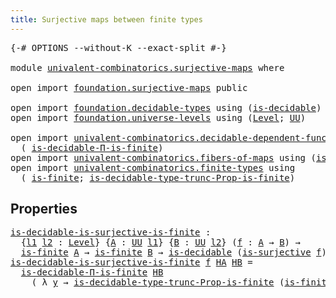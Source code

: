 ```yaml
---
title: Surjective maps between finite types
---
```


<pre class="Agda"><a id="62" class="Symbol">{-#</a> <a id="66" class="Keyword">OPTIONS</a> <a id="74" class="Pragma">--without-K</a> <a id="86" class="Pragma">--exact-split</a> <a id="100" class="Symbol">#-}</a>

<a id="105" class="Keyword">module</a> <a id="112" href="univalent-combinatorics.surjective-maps.html" class="Module">univalent-combinatorics.surjective-maps</a> <a id="152" class="Keyword">where</a>

<a id="159" class="Keyword">open</a> <a id="164" class="Keyword">import</a> <a id="171" href="foundation.surjective-maps.html" class="Module">foundation.surjective-maps</a> <a id="198" class="Keyword">public</a>

<a id="206" class="Keyword">open</a> <a id="211" class="Keyword">import</a> <a id="218" href="foundation.decidable-types.html" class="Module">foundation.decidable-types</a> <a id="245" class="Keyword">using</a> <a id="251" class="Symbol">(</a><a id="252" href="foundation.decidable-types.html#1905" class="Function">is-decidable</a><a id="264" class="Symbol">)</a>
<a id="266" class="Keyword">open</a> <a id="271" class="Keyword">import</a> <a id="278" href="foundation.universe-levels.html" class="Module">foundation.universe-levels</a> <a id="305" class="Keyword">using</a> <a id="311" class="Symbol">(</a><a id="312" href="Agda.Primitive.html#597" class="Postulate">Level</a><a id="317" class="Symbol">;</a> <a id="319" href="foundation-core.universe-levels.html#222" class="Primitive">UU</a><a id="321" class="Symbol">)</a>

<a id="324" class="Keyword">open</a> <a id="329" class="Keyword">import</a> <a id="336" href="univalent-combinatorics.decidable-dependent-function-types.html" class="Module">univalent-combinatorics.decidable-dependent-function-types</a> <a id="395" class="Keyword">using</a>
  <a id="403" class="Symbol">(</a> <a id="405" href="univalent-combinatorics.decidable-dependent-function-types.html#2049" class="Function">is-decidable-Π-is-finite</a><a id="429" class="Symbol">)</a>
<a id="431" class="Keyword">open</a> <a id="436" class="Keyword">import</a> <a id="443" href="univalent-combinatorics.fibers-of-maps.html" class="Module">univalent-combinatorics.fibers-of-maps</a> <a id="482" class="Keyword">using</a> <a id="488" class="Symbol">(</a><a id="489" href="univalent-combinatorics.fibers-of-maps.html#2966" class="Function">is-finite-fib</a><a id="502" class="Symbol">)</a>
<a id="504" class="Keyword">open</a> <a id="509" class="Keyword">import</a> <a id="516" href="univalent-combinatorics.finite-types.html" class="Module">univalent-combinatorics.finite-types</a> <a id="553" class="Keyword">using</a>
  <a id="561" class="Symbol">(</a> <a id="563" href="univalent-combinatorics.finite-types.html#4064" class="Function">is-finite</a><a id="572" class="Symbol">;</a> <a id="574" href="univalent-combinatorics.finite-types.html#17683" class="Function">is-decidable-type-trunc-Prop-is-finite</a><a id="612" class="Symbol">)</a>
</pre>
## Properties

<pre class="Agda"><a id="is-decidable-is-surjective-is-finite"></a><a id="642" href="univalent-combinatorics.surjective-maps.html#642" class="Function">is-decidable-is-surjective-is-finite</a> <a id="679" class="Symbol">:</a>
  <a id="683" class="Symbol">{</a><a id="684" href="univalent-combinatorics.surjective-maps.html#684" class="Bound">l1</a> <a id="687" href="univalent-combinatorics.surjective-maps.html#687" class="Bound">l2</a> <a id="690" class="Symbol">:</a> <a id="692" href="Agda.Primitive.html#597" class="Postulate">Level</a><a id="697" class="Symbol">}</a> <a id="699" class="Symbol">{</a><a id="700" href="univalent-combinatorics.surjective-maps.html#700" class="Bound">A</a> <a id="702" class="Symbol">:</a> <a id="704" href="foundation-core.universe-levels.html#222" class="Primitive">UU</a> <a id="707" href="univalent-combinatorics.surjective-maps.html#684" class="Bound">l1</a><a id="709" class="Symbol">}</a> <a id="711" class="Symbol">{</a><a id="712" href="univalent-combinatorics.surjective-maps.html#712" class="Bound">B</a> <a id="714" class="Symbol">:</a> <a id="716" href="foundation-core.universe-levels.html#222" class="Primitive">UU</a> <a id="719" href="univalent-combinatorics.surjective-maps.html#687" class="Bound">l2</a><a id="721" class="Symbol">}</a> <a id="723" class="Symbol">(</a><a id="724" href="univalent-combinatorics.surjective-maps.html#724" class="Bound">f</a> <a id="726" class="Symbol">:</a> <a id="728" href="univalent-combinatorics.surjective-maps.html#700" class="Bound">A</a> <a id="730" class="Symbol">→</a> <a id="732" href="univalent-combinatorics.surjective-maps.html#712" class="Bound">B</a><a id="733" class="Symbol">)</a> <a id="735" class="Symbol">→</a>
  <a id="739" href="univalent-combinatorics.finite-types.html#4064" class="Function">is-finite</a> <a id="749" href="univalent-combinatorics.surjective-maps.html#700" class="Bound">A</a> <a id="751" class="Symbol">→</a> <a id="753" href="univalent-combinatorics.finite-types.html#4064" class="Function">is-finite</a> <a id="763" href="univalent-combinatorics.surjective-maps.html#712" class="Bound">B</a> <a id="765" class="Symbol">→</a> <a id="767" href="foundation.decidable-types.html#1905" class="Function">is-decidable</a> <a id="780" class="Symbol">(</a><a id="781" href="foundation.surjective-maps.html#1905" class="Function">is-surjective</a> <a id="795" href="univalent-combinatorics.surjective-maps.html#724" class="Bound">f</a><a id="796" class="Symbol">)</a>
<a id="798" href="univalent-combinatorics.surjective-maps.html#642" class="Function">is-decidable-is-surjective-is-finite</a> <a id="835" href="univalent-combinatorics.surjective-maps.html#835" class="Bound">f</a> <a id="837" href="univalent-combinatorics.surjective-maps.html#837" class="Bound">HA</a> <a id="840" href="univalent-combinatorics.surjective-maps.html#840" class="Bound">HB</a> <a id="843" class="Symbol">=</a>
  <a id="847" href="univalent-combinatorics.decidable-dependent-function-types.html#2049" class="Function">is-decidable-Π-is-finite</a> <a id="872" href="univalent-combinatorics.surjective-maps.html#840" class="Bound">HB</a>
    <a id="879" class="Symbol">(</a> <a id="881" class="Symbol">λ</a> <a id="883" href="univalent-combinatorics.surjective-maps.html#883" class="Bound">y</a> <a id="885" class="Symbol">→</a> <a id="887" href="univalent-combinatorics.finite-types.html#17683" class="Function">is-decidable-type-trunc-Prop-is-finite</a> <a id="926" class="Symbol">(</a><a id="927" href="univalent-combinatorics.fibers-of-maps.html#2966" class="Function">is-finite-fib</a> <a id="941" href="univalent-combinatorics.surjective-maps.html#835" class="Bound">f</a> <a id="943" href="univalent-combinatorics.surjective-maps.html#837" class="Bound">HA</a> <a id="946" href="univalent-combinatorics.surjective-maps.html#840" class="Bound">HB</a> <a id="949" href="univalent-combinatorics.surjective-maps.html#883" class="Bound">y</a><a id="950" class="Symbol">))</a>
</pre>